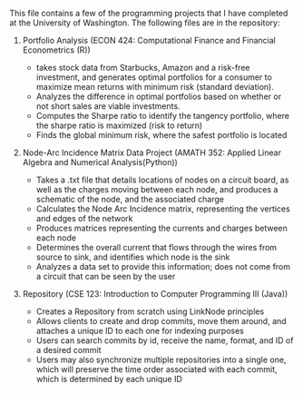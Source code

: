 This file contains a few of the programming projects that I have completed at the University of Washington. The following files are in the repository:

1) Portfolio Analysis (ECON 424: Computational Finance and Financial Econometrics (R))
    - takes stock data from Starbucks, Amazon and a risk-free investment, and generates optimal portfolios for a consumer to maximize mean returns with
          minimum risk (standard deviation).
    - Analyzes the difference in optimal portfolios based on whether or not short sales are viable investments.
    - Computes the Sharpe ratio to identify the tangency portfolio, where the sharpe ratio is maximized (risk to return)
    - Finds the global minimum risk, where the safest portfolio is located

3) Node-Arc Incidence Matrix Data Project (AMATH 352: Applied Linear Algebra and Numerical Analysis(Python))
     - Takes a .txt file that details locations of nodes on a circuit board, as well as the charges moving between each node, and produces a schematic of the node,
         and the associated charge
     - Calculates the Node Arc Incidence matrix, representing the vertices and edges of the network
     - Produces matrices representing the currents and charges between each node
     - Determines the overall current that flows through the wires from source to sink, and identifies which node is the sink
     - Analyzes a data set to provide this information; does not come from a circuit that can be seen by the user

4) Repository (CSE 123: Introduction to Computer Programming III (Java))
     - Creates a Repository from scratch using LinkNode principles
     - Allows clients to create and drop commits, move them around, and attaches a unique ID to each one for indexing purposes
     - Users can search commits by id, receive the name, format, and ID of a desired commit
     - Users may also synchronize multiple repositories into a single one, which will preserve the time order associated with each commit,
           which is determined by each unique ID
